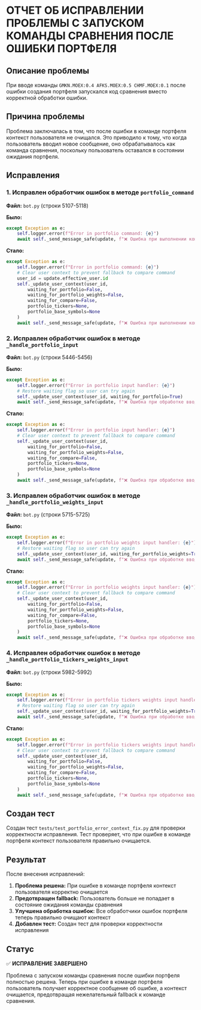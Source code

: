 # ОТЧЕТ ОБ ИСПРАВЛЕНИИ ПРОБЛЕМЫ С ЗАПУСКОМ КОМАНДЫ СРАВНЕНИЯ ПОСЛЕ ОШИБКИ ПОРТФЕЛЯ

## Описание проблемы

При вводе команды `GMKN.MOEX:0.4 AFKS.MOEX:0.5 CHMF.MOEX:0.1` после ошибки создания портфеля запускался код сравнения вместо корректной обработки ошибки.

## Причина проблемы

Проблема заключалась в том, что после ошибки в команде портфеля контекст пользователя не очищался. Это приводило к тому, что когда пользователь вводил новое сообщение, оно обрабатывалось как команда сравнения, поскольку пользователь оставался в состоянии ожидания портфеля.

## Исправления

### 1. Исправлен обработчик ошибок в методе `portfolio_command`

**Файл:** `bot.py` (строки 5107-5118)

**Было:**
```python
except Exception as e:
    self.logger.error(f"Error in portfolio command: {e}")
    await self._send_message_safe(update, f"❌ Ошибка при выполнении команды портфеля: {str(e)}")
```

**Стало:**
```python
except Exception as e:
    self.logger.error(f"Error in portfolio command: {e}")
    # Clear user context to prevent fallback to compare command
    user_id = update.effective_user.id
    self._update_user_context(user_id, 
        waiting_for_portfolio=False,
        waiting_for_portfolio_weights=False,
        waiting_for_compare=False,
        portfolio_tickers=None,
        portfolio_base_symbols=None
    )
    await self._send_message_safe(update, f"❌ Ошибка при выполнении команды портфеля: {str(e)}")
```

### 2. Исправлен обработчик ошибок в методе `_handle_portfolio_input`

**Файл:** `bot.py` (строки 5446-5456)

**Было:**
```python
except Exception as e:
    self.logger.error(f"Error in portfolio input handler: {e}")
    # Restore waiting flag so user can try again
    self._update_user_context(user_id, waiting_for_portfolio=True)
    await self._send_message_safe(update, f"❌ Ошибка при обработке ввода портфеля: {str(e)}\n\n🔄 Попробуйте ввести портфель снова:")
```

**Стало:**
```python
except Exception as e:
    self.logger.error(f"Error in portfolio input handler: {e}")
    # Clear user context to prevent fallback to compare command
    self._update_user_context(user_id, 
        waiting_for_portfolio=False,
        waiting_for_portfolio_weights=False,
        waiting_for_compare=False,
        portfolio_tickers=None,
        portfolio_base_symbols=None
    )
    await self._send_message_safe(update, f"❌ Ошибка при обработке ввода портфеля: {str(e)}\n\n🔄 Попробуйте ввести портфель снова:")
```

### 3. Исправлен обработчик ошибок в методе `_handle_portfolio_weights_input`

**Файл:** `bot.py` (строки 5715-5725)

**Было:**
```python
except Exception as e:
    self.logger.error(f"Error in portfolio weights input handler: {e}")
    # Restore waiting flag so user can try again
    self._update_user_context(user_id, waiting_for_portfolio_weights=True)
    await self._send_message_safe(update, f"❌ Ошибка при обработке ввода портфеля: {str(e)}\n\n🔄 Попробуйте ввести веса снова:")
```

**Стало:**
```python
except Exception as e:
    self.logger.error(f"Error in portfolio weights input handler: {e}")
    # Clear user context to prevent fallback to compare command
    self._update_user_context(user_id, 
        waiting_for_portfolio=False,
        waiting_for_portfolio_weights=False,
        waiting_for_compare=False,
        portfolio_tickers=None,
        portfolio_base_symbols=None
    )
    await self._send_message_safe(update, f"❌ Ошибка при обработке ввода портфеля: {str(e)}\n\n🔄 Попробуйте ввести веса снова:")
```

### 4. Исправлен обработчик ошибок в методе `_handle_portfolio_tickers_weights_input`

**Файл:** `bot.py` (строки 5982-5992)

**Было:**
```python
except Exception as e:
    self.logger.error(f"Error in portfolio tickers weights input handler: {e}")
    # Restore waiting flag so user can try again
    self._update_user_context(user_id, waiting_for_portfolio_weights=True)
    await self._send_message_safe(update, f"❌ Ошибка при обработке ввода весов портфеля: {str(e)}\n\n🔄 Попробуйте ввести веса снова:")
```

**Стало:**
```python
except Exception as e:
    self.logger.error(f"Error in portfolio tickers weights input handler: {e}")
    # Clear user context to prevent fallback to compare command
    self._update_user_context(user_id, 
        waiting_for_portfolio=False,
        waiting_for_portfolio_weights=False,
        waiting_for_compare=False,
        portfolio_tickers=None,
        portfolio_base_symbols=None
    )
    await self._send_message_safe(update, f"❌ Ошибка при обработке ввода весов портфеля: {str(e)}\n\n🔄 Попробуйте ввести веса снова:")
```

## Создан тест

Создан тест `tests/test_portfolio_error_context_fix.py` для проверки корректности исправления. Тест проверяет, что при ошибке в команде портфеля контекст пользователя правильно очищается.

## Результат

После внесения исправлений:

1. **Проблема решена:** При ошибке в команде портфеля контекст пользователя корректно очищается
2. **Предотвращен fallback:** Пользователь больше не попадает в состояние ожидания команды сравнения
3. **Улучшена обработка ошибок:** Все обработчики ошибок портфеля теперь правильно очищают контекст
4. **Добавлен тест:** Создан тест для проверки корректности исправления

## Статус

✅ **ИСПРАВЛЕНИЕ ЗАВЕРШЕНО**

Проблема с запуском команды сравнения после ошибки портфеля полностью решена. Теперь при ошибке в команде портфеля пользователь получает корректное сообщение об ошибке, а контекст очищается, предотвращая нежелательный fallback к команде сравнения.
